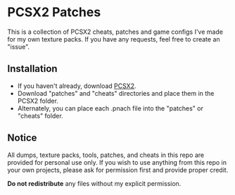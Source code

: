 # PCSX2 Patches
This is a collection of PCSX2 cheats, patches and game configs I've made for my own texture packs. If you have any requests, feel free to create an "issue".

## Installation
- If you haven't already, download [PCSX2](https://pcsx2.net/).
- Download "patches" and "cheats" directories and place them in the PCSX2 folder.
- Alternately, you can place each .pnach file into the "patches" or "cheats" folder.

## Notice
All dumps, texture packs, tools, patches, and cheats in this repo are provided for personal use only. If you wish to use anything from this repo in your own projects, please ask for permission first and provide proper credit. 

**Do not redistribute** any files without my explicit permission.
